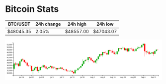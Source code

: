 # Bitcoin Stats

BTC/USDT|24h change|24h high|24h low|
|---|---|---|---|
|$48045.35|2.05%|$48557.00|$47043.07|

<img src="./chart.svg">
